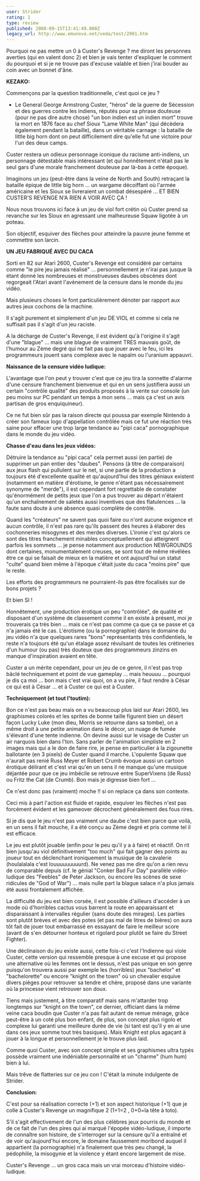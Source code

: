 ```yaml
---
user: Strider
rating: 1
type: review
published: 2008-09-15T13:41:49.000Z
legacy_url: http://www.emunova.net/veda/test/2901.htm
---
```

Pourquoi ne pas mettre un 0 à Custer's Revenge ? me diront les personnes averties (qui en valent donc 2) et bien je vais tenter d'expliquer le comment du pourquoi et si je ne trouve pas d'excuse valable et bien j'irai bouder au coin avec un bonnet d'âne.  

  

**KEZAKO:**  

  

Commençons par la question traditionnelle, c'est quoi ce jeu ?   

  

- Le General George Armstrong Custer, "héros" de la guerre de Sécession et des guerres contre les indiens, réputés pour sa phrase douteuse (pour ne pas dire autre chose) "un bon indien est un indien mort" trouve la mort en 1876 face au chef Sioux "Lame White Man" (qui décèdera également pendant la bataille), dans un véritable carnage : la bataille de little big horn dont on peut difficilement dire qu'elle fut une victoire pour l'un des deux camps.  

  

Custer restera un odieux personnage iconique du racisme anti-indiens, un personnage détestable mais intéressant (et qui honnêtement n'était pas le seul gars d'une morale franchement douteuse par là-bas à cette époque).   

  

Imaginons un jeu (peut-être dans la veine de North and South) retraçant la bataille épique de little big horn ... un wargame décoiffant où l'armée américaine et les Sioux se livreraient un combat désespéré ... ET BIEN CUSTER'S REVENGE N'A RIEN A VOIR AVEC ÇA !  

  

Nous nous trouvons ici face à un jeu de viol fort crétin où Custer prend sa revanche sur les Sioux en agressant une malheureuse Squaw ligotée à un poteau.  

Son objectif, esquiver des flèches pour atteindre la pauvre jeune femme et commettre son larcin.   

  

**UN JEU FABRIQUÉ AVEC DU CACA**  

  

Sorti en 82 sur Atari 2600, Custer's Revenge est considéré par certains comme "le pire jeu jamais réalisé" ... personnellement je n'irai pas jusque là étant donné les nombreuses et monstrueuses daubes obscènes dont regorgeait l'Atari avant l'avènement de la censure dans le monde du jeu vidéo.  

  

Mais plusieurs choses le font particulièrement dénoter par rapport aux autres jeux cochons de la machine.   

Il s'agit purement et simplement d'un jeu DE VIOL et comme si cela ne suffisait pas il s'agit d'un jeu raciste.  

  

A la décharge de Custer's Revenge, il est évident qu'à l'origine il s'agit d'une "blague" ... mais une blague de vraiment TRES mauvais goût, de l'humour au Zème degré qui ne fait pas que jouer avec le feu, ici les programmeurs jouent sans complexe avec le napalm ou l'uranium appauvri.   

  

**Naissance de la censure vidéo ludique:**  

  

L'avantage que l'on peut y trouver c'est que ce jeu tira la sonnette d'alarme d'une censure franchement bienvenue et qui en un sens justifiera aussi un certain "contrôle qualité" des produits proposés à la vente sur console (un peu moins sur PC pendant un temps à mon sens ... mais ça c'est un avis partisan de gros enquiquineur).   

Ce ne fut bien sûr pas la raison directe qui poussa par exemple Nintendo à créer son fameux logo d'appellation contrôlée mais ce fut une réaction très saine pour effacer une trop large tendance au "pipi caca" pornographique dans le monde du jeu vidéo.  

  

**Chasse d'eau dans les jeux vidéos:**  

  

Détruire la tendance au "pipi caca" cela permet aussi (en partie) de supprimer un pan entier des "daubes". Pensons (à titre de comparaison) aux jeux flash qui pullulent sur le net, si une partie de la production a toujours été d'excellente qualité et qu'aujourd'hui des titres géniaux existent (notamment en matière d'érotisme, le genre n'étant pas nécessairement synonyme de "merde"), il est cependant fort regrettable de constater qu'énormément de petits jeux que l'on a pus trouver au départ n'étaient qu'un enchaînement de saletés aussi inventives que des flatulences ... la faute sans doute à une absence quasi complète de contrôle.   

  

Quand les "créateurs" ne savent pas quoi faire ou n'ont aucune exigence et aucun contrôle, il n'est pas rare qu'ils passent des heures à élaborer des cochonneries misogynes et des merdes diverses. L'ironie c'est qu'alors ce sont des titres franchement minables conceptuellement qui atteignent parfois les sommets ... je pense notamment aux production NEWGROUNDS dont certaines, monumentalement creuses, se sont tout de même révélées être ce qui se faisait de mieux en la matière et ont aujourd'hui un statut "culte" quand bien même à l'époque c'était juste du caca "moins pire" que le reste.  

  

Les efforts des programmeurs ne pourraient-ils pas être focalisés sur de bons projets ?  

Et bien SI !  

  

Honnêtement, une production érotique un peu "contrôlée", de qualité et disposant d'un système de classement comme il en existe à présent, moi je trouverais ça très bien ... mais ce n'est pas comme ça que ça se passe et ça n'a jamais été le cas. L'érotisme (ou la pornographie) dans le domaine du jeu vidéo n'a que quelques rares "bons" représentants très confidentiels, le reste n'a toujours été qu'un étalage assez révulsant de toutes les crétineries d'un humour (ou pas) très douteux que des programmeurs zinzins en manque d'inspiration avaient en tête.  

  

Custer a un mérite cependant, pour un jeu de ce genre, il n'est pas trop bâclé techniquement et point de vue gameplay ... mais heuuuu ... pourquoi je dis ça moi ... bon mais c'est vrai quoi, on a vu pire, il faut rendre à César ce qui est à César ... et à Custer ce qui est à Custer.  

  

**Techniquement (et tout l'toutim):**   

  

Bon ce n'est pas beau mais on a vu beaucoup plus laid sur Atari 2600, les graphismes colorés et les sprites de bonne taille figurent bien un désert façon Lucky Luke (mon dieu, Morris se retourne dans sa tombe), on a même droit à une petite animation dans le décor, un nuage de fumée s'élevant d'une tente indienne. On devine aussi sur le visage de Custer un air narquois bien dans l'ton. Sans parler de l'animation simpliste en 2 images mais qui a le don de faire rire, je pense en particulier à la zigounette ballotante (en 3 pixels) de Custer quand il marche. L'opulente Squaw que n'aurait pas renié Russ Meyer et Robert Crumb évoque aussi un cartoon érotique délirant et c'est vrai qu'en un sens il ne manque qu'une musique déjantée pour que ce jeu imbécile se retrouve entre SuperVixens (de Russ) ou Fritz the Cat (de Crumb). Bon mais je digresse bien fort ...  

  

Ce n'est donc pas (vraiment) moche !! si on replace ça dans son contexte.   

Ceci mis à part l'action est fluide et rapide, esquiver les flèches n'est pas forcément évident et les gameover décrochent généralement des fous rires.   

Si je dis que le jeu n'est pas vraiment une daube c'est bien parce que voilà, en un sens il fait mouche, il a été conçu au Zème degré et pris comme tel il est efficace.  

  

Le jeu est plutôt jouable (enfin pour le peu qu'il y a à faire) et réactif. On rit bien jusqu'au viol définitivement "too much" qui fait gagner des points au joueur tout en déclenchant ironiquement la musique de la cavalerie (houlalalala c'est louuuuuuuuurd). Ne venez pas me dire qu'on a rien revu de comparable depuis (cf. le génial "Conker Bad Fur Day" parallèle vidéo-ludique des "Feebles" de Peter Jackson, ou encore les scènes de sexe ridicules de "God of War") ... mais nulle part la blague salace n'a plus jamais été aussi frontalement affichée.   

  

La difficulté du jeu est bien corsée, il est possible d'ailleurs d'accéder à un mode où d'horribles cactus vous barrent la route en apparaissant et disparaissant à intervalles régulier (sans doute des mirages). Les parties sont plutôt brèves et avec des potes (et pas mal de litres de bières) on aura tôt fait de jouer tout embarrassé en essayant de faire le meilleur score (avant de s'en détourner honteux et rigolard pour plutôt se faire du Street Fighter).   

  

Une déclinaison du jeu existe aussi, cette fois-ci c'est l'Indienne qui viole Custer, cette version qui ressemble presque à une excuse et qui propose une alternative où les femmes ont le dessus, n'est pas unique en son genre puisqu'on trouvera aussi par exemple les (horribles) jeux "bachelor" et "bachelorette" ou encore "knight on the town" où un chevalier esquive divers pièges pour retrouver sa tendre et chère, proposé dans une variante où la princesse vient retrouver son doux.  

  

Tiens mais justement, à titre comparatif mais sans m'attarder trop longtemps sur "knight on the town", ce dernier, officiant dans la même veine caca boudin que Custer n'a pas fait autant de remue ménage, grâce peut-être à un coté plus bon enfant, de plus, son concept plus rigolo et complexe lui garanti une meilleure durée de vie (si tant est qu'il y en ai une dans ces jeux somme tout très basiques). Mais Knight est plus agaçant à jouer à la longue et personnellement je le trouve plus laid.   

Comme quoi Custer, avec son concept simple et ses graphismes ultra typés possède vraiment une indéniable personnalité et un "charme" (hum hum) bien à lui.  

  

Mais trêve de flatteries sur ce jeu con ! C'était la minute indulgente de Strider.  

  

**Conclusion:**  

  

C'est pour sa réalisation correcte (+1) et son aspect historique (+1) que je colle à Custer's Revenge un magnifique 2 (1+1=2 , 0+0=la tête à toto).  

  

S'il s'agit effectivement de l'un des plus célèbres jeux pourris du monde et de ce fait de l'un des pires qui ai marqué l'épopée vidéo-ludique, il importe de connaître son histoire, de s'interroger sur la censure qu'il a entraîné et de voir qu'aujourd'hui encore, le domaine faussement moribond auquel il appartient (la pornographie) n'a finalement que très peu changé, la pédophilie, la misogynie et la violence y étant encore largement de mise.  

  

Custer's Revenge ... un gros caca mais un vrai morceau d'histoire vidéo-ludique.